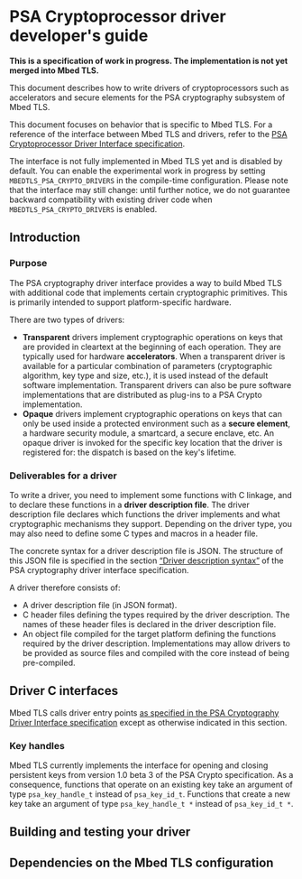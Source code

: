 PSA Cryptoprocessor driver developer's guide
============================================

**This is a specification of work in progress. The implementation is not yet merged into Mbed TLS.**

This document describes how to write drivers of cryptoprocessors such as accelerators and secure elements for the PSA cryptography subsystem of Mbed TLS.

This document focuses on behavior that is specific to Mbed TLS. For a reference of the interface between Mbed TLS and drivers, refer to the [PSA Cryptoprocessor Driver Interface specification](psa-driver-interface.html).

The interface is not fully implemented in Mbed TLS yet and is disabled by default. You can enable the experimental work in progress by setting `MBEDTLS_PSA_CRYPTO_DRIVERS` in the compile-time configuration. Please note that the interface may still change: until further notice, we do not guarantee backward compatibility with existing driver code when `MBEDTLS_PSA_CRYPTO_DRIVERS` is enabled.

## Introduction

### Purpose

The PSA cryptography driver interface provides a way to build Mbed TLS with additional code that implements certain cryptographic primitives. This is primarily intended to support platform-specific hardware.

There are two types of drivers:

* **Transparent** drivers implement cryptographic operations on keys that are provided in cleartext at the beginning of each operation. They are typically used for hardware **accelerators**. When a transparent driver is available for a particular combination of parameters (cryptographic algorithm, key type and size, etc.), it is used instead of the default software implementation. Transparent drivers can also be pure software implementations that are distributed as plug-ins to a PSA Crypto implementation.
* **Opaque** drivers implement cryptographic operations on keys that can only be used inside a protected environment such as a **secure element**, a hardware security module, a smartcard, a secure enclave, etc. An opaque driver is invoked for the specific key location that the driver is registered for: the dispatch is based on the key's lifetime.

### Deliverables for a driver

To write a driver, you need to implement some functions with C linkage, and to declare these functions in a **driver description file**. The driver description file declares which functions the driver implements and what cryptographic mechanisms they support. Depending on the driver type, you may also need to define some C types and macros in a header file.

The concrete syntax for a driver description file is JSON. The structure of this JSON file is specified in the section [“Driver description syntax”](psa-driver-interface.html#driver-description-syntax) of the PSA cryptography driver interface specification.

A driver therefore consists of:

* A driver description file (in JSON format).
* C header files defining the types required by the driver description. The names of these header files is declared in the driver description file.
* An object file compiled for the target platform defining the functions required by the driver description. Implementations may allow drivers to be provided as source files and compiled with the core instead of being pre-compiled.

## Driver C interfaces

Mbed TLS calls driver entry points [as specified in the PSA Cryptography Driver Interface specification](psa-driver-interface.html#driver-entry-points) except as otherwise indicated in this section.

### Key handles

Mbed TLS currently implements the interface for opening and closing persistent keys from version 1.0 beta 3 of the PSA Crypto specification. As a consequence, functions that operate on an existing key take an argument of type `psa_key_handle_t` instead of `psa_key_id_t`. Functions that create a new key take an argument of type `psa_key_handle_t *` instead of `psa_key_id_t *`.

## Building and testing your driver

<!-- TODO -->

## Dependencies on the Mbed TLS configuration

<!-- TODO -->
